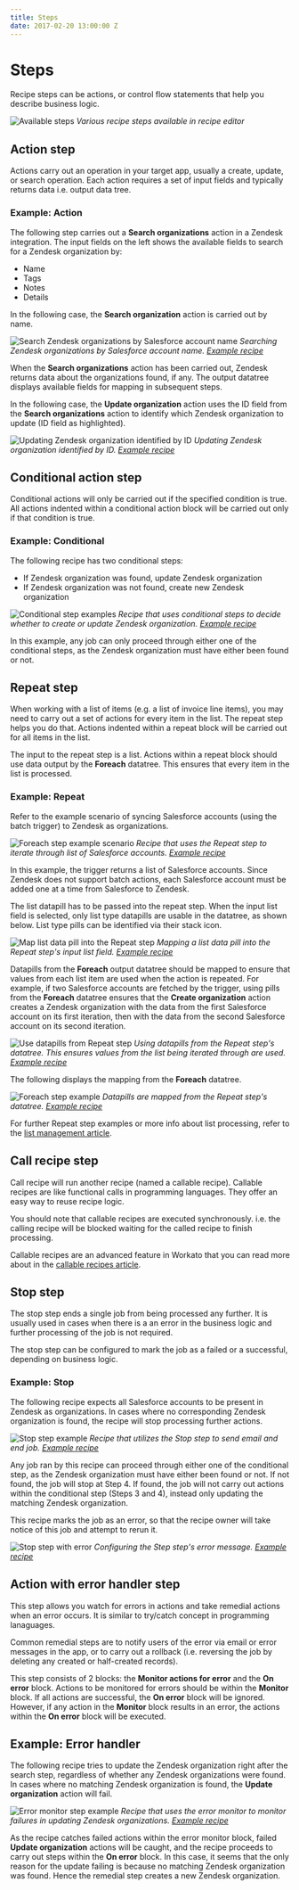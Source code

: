 ```yaml
---
title: Steps
date: 2017-02-20 13:00:00 Z
---
```


# Steps
Recipe steps can be actions, or control flow statements that help you describe business logic.

![Available steps](/assets/images/recipes/steps/available_steps.png)
*Various recipe steps available in recipe editor*

## Action step
Actions carry out an operation in your target app, usually a create, update, or search operation. Each action requires a set of input fields and typically returns data i.e. output data tree.

### Example: Action
The following step carries out a **Search organizations** action in a Zendesk integration. The input fields on the left shows the available fields to search for a Zendesk organization by:
- Name
- Tags
- Notes
- Details

In the following case, the **Search organization** action is carried out by name.

![Search Zendesk organizations by Salesforce account name](/assets/images/recipes/steps/search-zendesk-organizations.gif)
*Searching Zendesk organizations by Salesforce account name. [Example recipe](https://www.workato.com/recipes/480358)*

When the **Search organizations** action has been carried out, Zendesk returns data about the organizations found, if any. The output datatree displays available fields for mapping in subsequent steps.

In the following case, the **Update organization** action uses the ID field from the **Search organizations** action to identify which Zendesk organization to update (ID field as highlighted).

![Updating Zendesk organization identified by ID](/assets/images/recipes/steps/update-zendesk-organization.gif)
*Updating Zendesk organization identified by ID. [Example recipe](https://www.workato.com/recipes/480358)*

## Conditional action step
Conditional actions will only be carried out if the specified condition is true. All actions indented within a conditional action block will be carried out only if that condition is true.

### Example: Conditional
The following recipe has two conditional steps:
- If Zendesk organization was found, update Zendesk organization
- If Zendesk organization was not found, create new Zendesk organization

![Conditional step examples](/assets/images/recipes/steps/conditional_step_examples.png)
*Recipe that uses conditional steps to decide whether to create or update Zendesk organization. [Example recipe](https://www.workato.com/recipes/480358)*

In this example, any job can only proceed through either one of the conditional steps, as the Zendesk organization must have either been found or not.

## Repeat step
When working with a list of items (e.g. a list of invoice line items), you may need to carry out a set of actions for every item in the list. The repeat step helps you do that. Actions indented within a repeat block will be carried out for all items in the list.

The input to the repeat step is a list. Actions within a repeat block should  use data output by the **Foreach** datatree. This ensures that every item in the list is processed.

### Example: Repeat
Refer to the example scenario of syncing Salesforce accounts (using the batch trigger) to Zendesk as organizations.

![Foreach step example scenario](/assets/images/recipes/steps/foreach_example_scenario.png)
*Recipe that uses the Repeat step to iterate through list of Salesforce accounts. [Example recipe](https://www.workato.com/recipes/480695)*

In this example, the trigger returns a list of Salesforce accounts. Since Zendesk does not support batch actions, each Salesforce account must be added one at a time from Salesforce to Zendesk.

The list datapill has to be passed into the repeat step. When the input list field is selected, only list type datapills are usable in the datatree, as shown below. List type pills can be identified via their stack icon.

![Map list data pill into the Repeat step](/assets/images/recipes/steps/map-list-pill-into-repeat-step.gif)
*Mapping a list data pill into the Repeat step's input list field. [Example recipe](https://www.workato.com/recipes/480695)*

Datapills from the **Foreach** output datatree should be mapped to ensure that values from each list item are used when the action is repeated. For example, if two Salesforce accounts are fetched by the trigger, using pills from the **Foreach** datatree ensures that the **Create organization** action creates a Zendesk organization with the data from the first Salesforce account on its first iteration, then with the data from the second Salesforce account on its second iteration.

![Use datapills from Repeat step](/assets/images/recipes/steps/use-datapills-from-repeat-step.gif)
*Using datapills from the Repeat step's datatree. This ensures values from the list being iterated through are used. [Example recipe](https://www.workato.com/recipes/480695)*

The following displays the mapping from the **Foreach** datatree.

![Foreach step example](/assets/images/recipes/steps/foreach_example.png)
*Datapills are mapped from the Repeat step's datatree. [Example recipe](https://www.workato.com/recipes/480695)*

For further Repeat step examples or more info about list processing, refer to the [list management article](http://docs.workato.com/features/list-management.html).

## Call recipe step
Call recipe will run another recipe (named a callable recipe). Callable recipes are like functional calls in programming languages. They offer an easy way to reuse recipe logic.

You should note that callable recipes are executed synchronously. i.e. the calling recipe will be blocked waiting for the called recipe to finish processing.

Callable recipes are an advanced feature in Workato that you can read more about in the [callable recipes article](http://docs.workato.com/features/callable-recipes.html).

## Stop step
The stop step ends a single job from being processed any further. It is usually used in cases when there is a an error in the business logic and further processing of the job is not required.

The stop step can be configured to mark the job as a failed or a successful, depending on business logic.

### Example: Stop
The following recipe expects all Salesforce accounts to be present in Zendesk as organizations. In cases where no corresponding Zendesk organization is found, the recipe will stop processing further actions.

![Stop step example](/assets/images/recipes/steps/stop_step_example.png)
*Recipe that utilizes the Stop step to send email and end job. [Example recipe](https://www.workato.com/recipes/480360)*

Any job ran by this recipe can proceed through either one of the conditional step, as the Zendesk organization must have either been found or not. If not found, the job will stop at Step 4. If found, the job will not carry out actions within the conditional step (Steps 3 and 4), instead only updating the matching Zendesk organization.

This recipe marks the job as an error, so that the recipe owner will take notice of this job and attempt to rerun it.

![Stop step with error](/assets/images/recipes/steps/stop_with_error.png)
*Configuring the Step step's error message. [Example recipe](https://www.workato.com/recipes/480360)*

## Action with error handler step
This step allows you watch for errors in actions and take remedial actions when an error occurs. It is similar to try/catch concept in programming lanaguages.

Common remedial steps are to notify users of the error via email or error messages in the app, or to carry out a rollback (i.e. reversing the job by deleting any created or half-created records).

This step consists of 2 blocks: the **Monitor actions for error** and the **On error** block. Actions to be monitored for errors should be within the **Monitor** block. If all actions are successful, the **On error** block will be ignored. However, if any action in the **Monitor** block results in an error, the actions within the **On error** block will be executed.

## Example: Error handler
The following recipe tries to update the Zendesk organization right after the search step, regardless of whether any Zendesk organizations were found. In cases where no matching Zendesk organization is found, the **Update organization** action will fail.

![Error monitor step example](/assets/images/recipes/steps/error_monitor_example.png)
*Recipe that uses the error monitor to monitor failures in updating Zendesk organizations. [Example recipe](https://www.workato.com/recipes/480361)*

As the recipe catches failed actions within the error monitor block, failed **Update organization** actions will be caught, and the recipe proceeds to carry out steps within the **On error** block. In this case, it seems that the only reason for the update failing is because no matching Zendesk organization was found. Hence the remedial step creates a new Zendesk organization.
